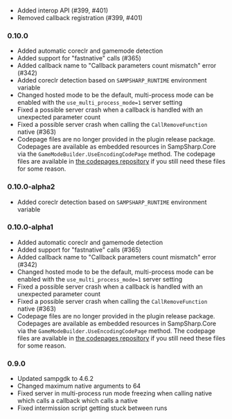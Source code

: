 ###
- Added interop API (#399, #401)
- Removed callback registration (#399, #401)

### 0.10.0
- Added automatic coreclr and gamemode detection
- Added support for "fastnative" calls (#365)
- Added callback name to "Callback parameters count mismatch" error (#342)
- Added coreclr detection based on `SAMPSHARP_RUNTIME` environment variable
- Changed hosted mode to be the default, multi-process mode can be enabled with the `use_multi_process_mode=1` server setting
- Fixed a possible server crash when a callback is handled with an unexpected parameter count
- Fixed a possible server crash when calling the `CallRemoveFunction` native (#363)
- Codepage files are no longer provided in the plugin release package. Codepages are available as embedded resources in SampSharp.Core via the `GameModeBuilder.UseEncodingCodePage` method. The codepage files are available in [the codepages repository](https://github.com/SampSharp/codepages) if you still need these files for some reason.

### 0.10.0-alpha2
- Added coreclr detection based on `SAMPSHARP_RUNTIME` environment variable

### 0.10.0-alpha1
- Added automatic coreclr and gamemode detection
- Added support for "fastnative" calls (#365)
- Added callback name to "Callback parameters count mismatch" error (#342)
- Changed hosted mode to be the default, multi-process mode can be enabled with the `use_multi_process_mode=1` server setting
- Fixed a possible server crash when a callback is handled with an unexpected parameter count
- Fixed a possible server crash when calling the `CallRemoveFunction` native (#363)
- Codepage files are no longer provided in the plugin release package. Codepages are available as embedded resources in SampSharp.Core via the `GameModeBuilder.UseEncodingCodePage` method. The codepage files are available in [the codepages repository](https://github.com/SampSharp/codepages) if you still need these files for some reason.

### 0.9.0
- Updated sampgdk to 4.6.2
- Changed maximum native arguments to 64
- Fixed server in multi-process run mode freezing when calling native which calls a callback which calls a native
- Fixed intermission script getting stuck between runs
